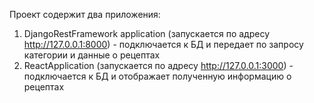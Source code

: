 Проект содержит два приложения:
1) DjangoRestFramework application (запускается по адресу http://127.0.0.1:8000) - подключается к БД и передает по запросу категории и данные о рецептах
2) ReactApplication (запускается по адресу http://127.0.0.1:3000) - подключается к БД и отображает полученную информацию о рецептах
